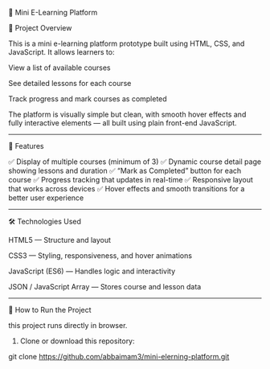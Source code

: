 📘 Mini E-Learning Platform

🎯 Project Overview

This is a mini e-learning platform prototype built using HTML, CSS, and JavaScript.
It allows learners to:

View a list of available courses

See detailed lessons for each course

Track progress and mark courses as completed


The platform is visually simple but clean, with smooth hover effects and fully interactive elements — all built using plain front-end JavaScript.

---

🧩 Features

✅ Display of multiple courses (minimum of 3)
✅ Dynamic course detail page showing lessons and duration
✅ “Mark as Completed” button for each course
✅ Progress tracking that updates in real-time
✅ Responsive layout that works across devices
✅ Hover effects and smooth transitions for a better user experience

---

🛠️ Technologies Used

HTML5 — Structure and layout

CSS3 — Styling, responsiveness, and hover animations

JavaScript (ES6) — Handles logic and interactivity

JSON / JavaScript Array — Stores course and lesson data


---

🚀 How to Run the Project

this project runs directly in browser.

1. Clone or download this repository:

git clone https://github.com/abbaimam3/mini-elerning-platform.git
